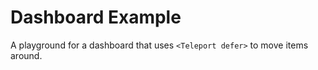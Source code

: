 # Dashboard Example

A playground for a dashboard that uses `<Teleport defer>` to move items around.
